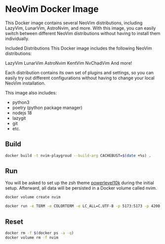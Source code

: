 # NeoVim Docker Image

This Docker image contains several NeoVim distributions, including LazyVim, LunarVim, AstroNvim, and more. With this image, you can easily switch between different NeoVim distributions without having to install them individually.

Included Distributions
This Docker image includes the following NeoVim distributions:

LazyVim
LunarVim
AstroNvim
KentVim
NvChadVim
And more!

Each distribution contains its own set of plugins and settings, so you can easily try out different configurations without having to change your local NeoVim installation.

This image also includes:

- python3
- poetry (python package manager)
- nodejs 18
- lazygit
- git
- etc.

## Build

```bash
docker build -t nvim-playgroud --build-arg CACHEBUST=$(date +%s) . 
```

## Run

You will be asked to set up the zsh theme [powerlevel10k](https://github.com/romkatv/powerlevel10k) during the initial setup. Afterward, all data will be persisted in a Docker volume called nvim.  

```bash
docker volume create nvim
```

```bash
docker run -e TERM -e COLORTERM -e LC_ALL=C.UTF-8 -p 5173:5173 -p 4200:4200 -p 8122:8122  -v nvim:/root -v /home/kent/.ssh:/root/.ssh -ti nvim-playgroud 
```


## Reset

```bash
docker rm -f $(docker ps -a -q)
docker volume rm -f nvim
```


